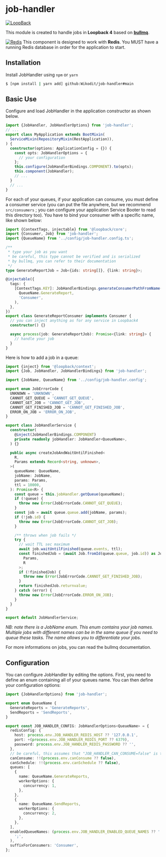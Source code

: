 # job-handler

[![LoopBack](<https://github.com/strongloop/loopback-next/raw/master/docs/site/imgs/branding/Powered-by-LoopBack-Badge-(blue)-@2x.png>)](http://loopback.io/)

This module is created to handle jobs in **Loopback 4** based on **[bullmq](https://github.com/taskforcesh/bullmq)**.

[![Redis](https://redis.io/images/redis-white.png)](https://redis.io/)
This component is designed to work with **Redis**. You MUST have a running Redis database in order for the application to start.

## Installation

Install JobHandler using `npm` or `yarn`

```sh
$ [npm install | yarn add] github:Wikodit/job-handler#main
```

## Basic Use

Configure and load JobHandler in the application constructor
as shown below.

```ts
import {JobHandler, JobHandlerOptions} from 'job-handler';
// ...
export class MyApplication extends BootMixin(
  ServiceMixin(RepositoryMixin(RestApplication)),
) {
  constructor(options: ApplicationConfig = {}) {
    const opts: JobHandlerOptions = {
      // your configuration
    };
    this.configure(JobHandlerBindings.COMPONENT).to(opts);
    this.component(JobHandler);
    // ...
  }
  // ...
}
```

For each of your queues, if your application can consume, you must define a consumer service (you can put the file anywhere, but we recommend `src/consumers` ; you can configure your application Service Booter to read this directory too). You have to bind your consumer with a specific name, like shown below:

```ts
import {ContextTags, injectable} from '@loopback/core';
import {Consumer, Job} from 'job-handler';
import {QueueName} from '../config/job-handler.config.ts';

/**
 * type your job as you want
 * be careful, this type cannot be verified and is serialized
 * by bullmq, you can refer to their documentation
 */
type GenerateReportJob = Job<{ids: string[]}, {link: string}>;

@injectable({
  tags: {
    [ContextTags.KEY]: JobHandlerBindings.generateConsumerPathFromName(
      QueueName.GenerateReport,
      'Consumer',
    ),
  },
})
export class GenerateReportConsumer implements Consumer {
  // you can inject anything as for any service in Loopback4
  constructor() {}

  async process(job: GenerateReportJob): Promise<{link: string}> {
    // handle your job
  }
}
```

Here is how to add a job in a queue:

```ts
import {inject} from '@loopback/context';
import {Job, JobHandler, JobHandlerBindings} from 'job-handler';

import {JobName, QueueName} from '../config/job-handler.config';

export enum JobErrorCode {
  UNKNOWN = 'UNKNOWN',
  CANNOT_GET_QUEUE = 'CANNOT_GET_QUEUE',
  CANNOT_GET_JOB = 'CANNOT_GET_JOB',
  CANNOT_GET_FINISHED_JOB = 'CANNOT_GET_FINISHED_JOB',
  ERROR_ON_JOB = 'ERROR_ON_JOB',
}

export class JobHandlerService {
  constructor(
    @inject(JobHandlerBindings.COMPONENT)
    private readonly jobHandler: JobHandler<QueueName>,
  ) {}

  public async createJobAndWaitUntilFinished<
    R,
    Params extends Record<string, unknown>,
  >(
    queueName: QueueName,
    jobName: JobName,
    params: Params,
    ttl = 10000,
  ): Promise<R> {
    const queue = this.jobHandler.getQueue(queueName);
    if (!queue) {
      throw new Error(JobErrorCode.CANNOT_GET_QUEUE);
    }
    const job = await queue.queue.add(jobName, params);
    if (!job.id) {
      throw new Error(JobErrorCode.CANNOT_GET_JOB);
    }

    /** throws when job fails */
    try {
      // wait TTL sec maximum
      await job.waitUntilFinished(queue.events, ttl);
      const finishedJob = (await Job.fromId(queue.queue, job.id)) as Job<
        Params,
        R
      >;
      if (!finishedJob) {
        throw new Error(JobErrorCode.CANNOT_GET_FINISHED_JOB);
      }
      return finishedJob.returnvalue;
    } catch (error) {
      throw new Error(JobErrorCode.ERROR_ON_JOB);
    }
  }
}

export default JobHandlerService;
```

_NB: note there is a JobName enum. This enum contains your job names. Multiple jobs with different names can be in the same queue if you need to queue these tasks. The name allows you to differentiate your jobs._

For more informations on jobs, you can read the bullmq documentation.

## Configuration

You can configure JobHandler by editing the options. First, you need to define an enum containing all of your queues name. You can then define your configuration options:

```ts
import {JobHandlerOptions} from 'job-handler';

export enum QueueName {
  GenerateReports = 'GenerateReports',
  SendReports = 'SendReports',
}

export const JOB_HANDLER_CONFIG: JobHandlerOptions<QueueName> = {
  redisConfig: {
    host: process.env.JOB_HANDLER_REDIS_HOST ?? '127.0.0.1',
    port: +(process.env.JOB_HANDLER_REDIS_PORT ?? 6379),
    password: process.env.JOB_HANDLER_REDIS_PASSWORD ?? '',
  },
  // be careful, this assumes that "JOB_HANDLER_CAN_CONSUME=false" is true
  canConsume: !!(process.env.canConsume ?? false),
  canSchedule: !!(process.env.canSchedule ?? false),
  queues: [
    {
      name: QueueName.GenerateReports,
      workerOptions: {
        concurrency: 1,
      },
    },
    {
      name: QueueName.SendReports,
      workerOptions: {
        concurrency: 2,
      },
    },
  ],
  enabledQueueNames: (process.env.JOB_HANDLER_ENABLED_QUEUE_NAMES ?? '').split(
    ';',
  ),
  suffixForConsumers: 'Consumer',
};
```

